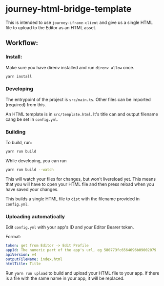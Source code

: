 # journey-html-bridge-template

This is intended to use `journey-iframe-client` and give us a single HTML file to upload to the Editor as an HTML asset.

## Workflow:

### Install:
Make sure you have direnv installed and run `direnv allow` once.
```sh
yarn install
```

### Developing
The entrypoint of the project is `src/main.ts`. Other files can be imported (required) from this.

An HTML template is in `src/template.html`. It's title can and output filename cang be set in `config.yml`.

### Building
To build, run:
```sh
yarn run build
```

While developing, you can run
```sh
yarn run build --watch
```
This will watch your files for changes, but won't livereload yet. This means that you will have to open your HTML file and then press reload when you have saved your changes.

This builds a single HTML file to `dist` with the filename provided in `config.yml`.

### Uploading automatically
Edit `config.yml` with your app's ID and your Editor Bearer token.

Format:
```yml
token: get from Editor -> Edit Profile
appId: The numeric part of the app's url, eg 580773fc6564696b09002079
apiVersion: v4
outputFileName: index.html
htmlTitle: Title
```

Run `yarn run upload` to build and upload your HTML file to your app. If there is a file with the same name in your app, it will be replaced.